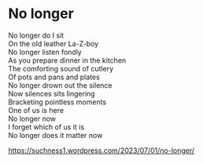 # No longer  
>   
No longer do I sit  
On the old leather La-Z-boy  
No longer listen fondly  
As you prepare dinner in the kitchen  
The comforting sound of cutlery  
Of pots and pans and plates  
No longer drown out the silence  
Now silences sits lingering   
Bracketing pointless moments  
One of us is here   
No longer now  
I forget which of us it is  
No longer does it matter now  
  
https://suchness1.wordpress.com/2023/07/01/no-longer/